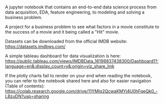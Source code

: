A jupyter notebook that contains an end-to-end data science process from data acquisition, EDA, feature engineering, to modeling and solving a business problem.

A project for a business problem to see what factors in a movie constitute to the success of a movie and it being called a "Hit" movie. 

Datasets can be downloaded from the official IMDB website: https://datasets.imdbws.com/

A simple tableau dashboard for data visualization is here: https://public.tableau.com/views/IMDBData_16198837438300/Dashboard1?:language=en&:display_count=y&:origin=viz_share_link

If the plotly charts fail to render on your end when reading the notebook, you can refer to the notebook shared here and also for easier navigation (Table of contents):
https://colab.research.google.com/drive/11YMIq2QcwaKMYi4U0hFqeQk0_-L8zuDN?usp=sharing
